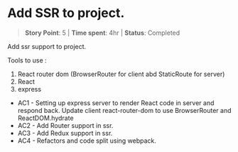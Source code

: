 # Add SSR to project.

> **Story Point**: 5 | **Time spent**: 4hr | **Status**: Completed

Add ssr support to project.

Tools to use :

1. React router dom (BrowserRouter for client abd StaticRoute for server)
2. React
3. express

-   AC1 - Setting up express server to render React code in server and respond back. Update client react-router-dom to use BrowserRouter and ReactDOM.hydrate
-   AC2 - Add Router support in ssr.
-   AC3 - Add Redux support in ssr.
-   AC4 - Refactors and code split using webpack.
